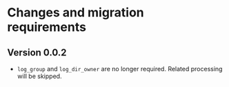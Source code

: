 # Changes and migration requirements

## Version 0.0.2

* `log_group` and `log_dir_owner` are no longer required.  Related processing
  will be skipped.
